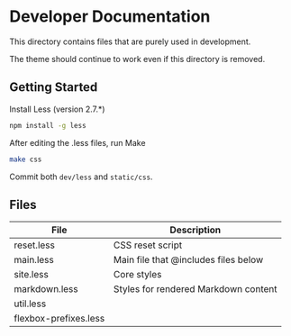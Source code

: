 # Developer Documentation

This directory contains files that are purely used in development.

The theme should continue to work even if this directory is removed.

## Getting Started

Install Less (version 2.7.*)

```sh
npm install -g less
```

After editing the .less files, run Make

```sh
make css
```

Commit both `dev/less` and `static/css`.

## Files

|File                 | Description                          |
|---                  |---                                   |
|reset.less           | CSS reset script                     |
|main.less            | Main file that @includes files below |
|site.less            | Core styles                          |
|markdown.less        | Styles for rendered Markdown content |
|util.less            |                                      |
|flexbox-prefixes.less|                                      |